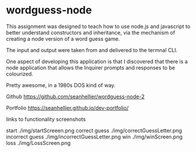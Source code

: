 # wordguess-node

This assignment was designed to teach how to use node.js and javascript to better understand constructors and inheritance, via the mechanism of creating a node version of a word guess game.

The input and output were taken from and delivered to the termnal CLI.

One aspect of developing this application is that I discovered that there is a node application that allows the Inquirer prompts and responses to be colourized.

Pretty awesome, in a 1980s DOS kind of way.

Github      https://github.com/seanhellier/wordguess-node-2

Portfolio   https://seanhellier.github.io/dev-portfolio/

links to functionality screenshots

start               ./img/startScreeen.png
correct guess       ./img/correctGuessLetter.png
incorrect guess     ./img/incorrectGuessLetter.png
win                 ./img/winScreen.png
loss                ./img/LossScreen.png